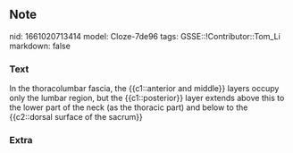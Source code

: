 ## Note
nid: 1661020713414
model: Cloze-7de96
tags: GSSE::!Contributor::Tom_Li
markdown: false

### Text
<div>
  In the thoracolumbar fascia, the {{c1::anterior and middle}}
  layers occupy only the lumbar region, but the {{c1::posterior}}
  layer extends above this to the lower part of the neck (as the
  thoracic part) and below to the {{c2::dorsal surface of the
  sacrum}}
</div>

### Extra

